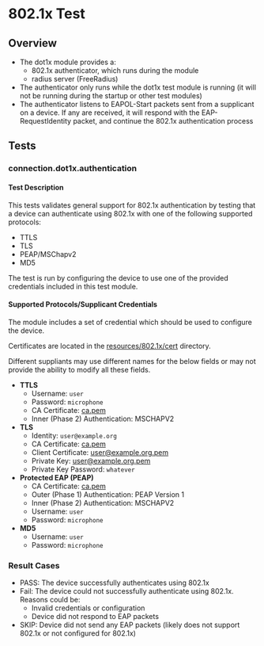 # 802.1x Test

## Overview
- The dot1x module provides a:
   - 802.1x authenticator, which runs during the module
   - radius server (FreeRadius)
- The authenticator only runs while the dot1x test module is running (it will
  not be running during the startup or other test modules)
- The authenticator listens to EAPOL-Start packets sent from a supplicant on a
  device. If any are received, it will respond with the EAP-RequestIdentity
  packet, and continue the 802.1x authentication process

## Tests

### connection.dot1x.authentication

#### Test Description
This tests validates general support for 802.1x authentication by testing that a device
can authenticate using 802.1x with one of the following supported protocols:
- TTLS
- TLS
- PEAP/MSChapv2
- MD5

The test is run by configuring the device to use one of the provided 
credentials included in this test module. 

#### Supported Protocols/Supplicant Credentials
The module includes a set of credential which should be used to configure the device.

Certificates are located in the 
[resources/802.1x/cert](../../resources/802.1x/cert) directory. 

Different suppliants may use different names for the below fields or may not
provide the ability to modify all these fields. 
- **TTLS**
   - Username: `user`
   - Password: `microphone`
   - CA Certificate: [ca.pem](../../resources/802.1x/cert/ca.pem)
   - Inner (Phase 2) Authentication: MSCHAPV2
- **TLS**
   - Identity: `user@example.org`
   - CA Certificate: [ca.pem](../../resources/802.1x/cert/ca.pem)
   - Client Certificate: [user@example.org.pem](../../resources/802.1x/cert/user@example.org.pem)
   - Private Key: [user@example.org.pem](../../resources/802.1x/cert/user@example.org.pem)
   - Private Key Password: `whatever`
- **Protected EAP (PEAP)**
   - CA Certificate: [ca.pem](../../resources/802.1x/cert/ca.pem)
   - Outer (Phase 1) Authentication: PEAP Version 1
   - Inner (Phase 2) Authentication: MSCHAPV2
   - Username: `user`
   - Password: `microphone`
- **MD5**
   - Username: `user`
   - Password: `microphone`

### Result Cases
- PASS: The device successfully authenticates using 802.1x 
- Fail: The device could not successfully authenticate using 802.1x. Reasons could be:
    - Invalid credentials or configuration
    - Device did not respond to EAP packets
- SKIP: Device did not send any EAP packets (likely does not support 802.1x or not configured for 802.1x)
